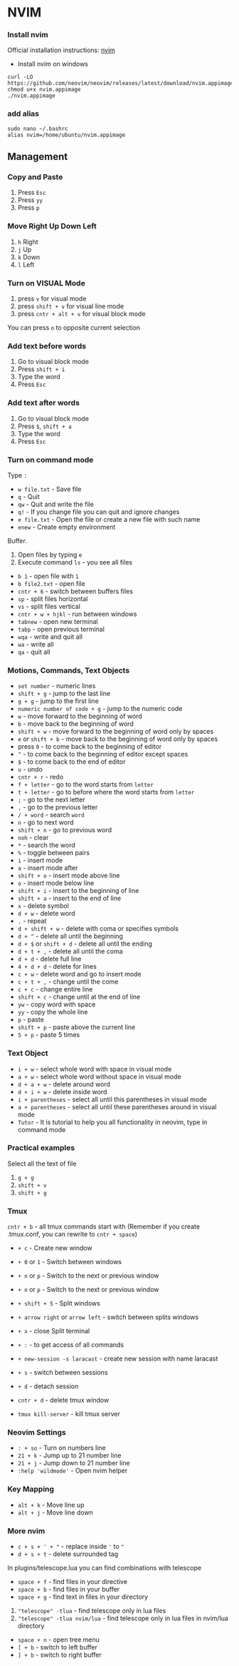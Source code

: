 # NVIM

### Install nvim

Official installation instructions: [nvim](https://github.com/neovim/neovim/wiki/Installing-Neovim#linux)

* Install nvim on windows

```shell
curl -LO https://github.com/neovim/neovim/releases/latest/download/nvim.appimage
chmod u+x nvim.appimage
./nvim.appimage
```

### add alias

```shell
sudo nano ~/.bashrc
alias nvim=/home/ubuntu/nvim.appimage
```

## Management

### Copy and Paste

1) Press `Esc`
2) Press `yy`
3) Press `p`

### Move Right Up Down Left

1) `h` Right
2) `j` Up
3) `k` Down
4) `l` Left

### Turn on VISUAL Mode

1) press `v` for visual mode
2) press `shift + v` for visual line mode
3) press `cntr + alt + v` for visual block mode

You can press `o` to opposite current selection

### Add text before words

1) Go to visual block mode
2) Press `shift + i`
3) Type the word
4) Press `Esc`

### Add text after words

1) Go to visual block mode
2) Press `$`, `shift + a`
3) Type the word
4) Press `Esc`

### Turn on command mode

Type `:`

+ `w file.txt` - Save file
+ `q` - Quit
+ `qw` - Quit and write the file
+ `q!` - If you change file you can quit and ignore changes
+ `e file.txt` - Open the file or create a new file with such name
+ `enew` - Create empty environment

Buffer.

1) Open files by typing `e`
2) Execute command `ls` - you see all files

+ `b 1` - open file with `1`
+ `b file2.txt` - open file
+ `cntr + 6` - switch between buffers files
+ `sp` - split files horizontal
+ `vs` - split files vertical
+ `cntr + w + hjkl` - run between windows
+ `tabnew` - open new terminal
+ `tabp` - open previous terminal
+ `wqa` - write and quit all
+ `wa` - write all
+ `qa` - quit all

### Motions, Commands, Text Objects

+ `set number` - numeric lines
+ `shift + g` - jump to the last line
+ `g + g` - jump to the first line
+ `numeric number of code + g` - jump to the numeric code
+ `w` - move forward to the beginning of word
+ `b` - move back to the beginning of word
+ `shift + w` - move forward to the beginning of word only by spaces
+ `e` or `shift + b` - move back to the beginning of word only by spaces
+ press `0` - to come back to the beginning of editor
+ `^` - to come back to the beginning of editor except spaces
+ `$` - to come back to the end of editor
+ `u` - undo
+ `cntr + r` - redo
+ `f + letter` - go to the word starts from `letter`
+ `t + letter` - go to before where the word starts from `letter`
+ `;` - go to the next letter
+ `,` - go to the previous letter
+ `/ + word` - search `word`
+ `n` - go to next word
+ `shift + n` - go to previous word
+ `noh` - clear
+ `*` - search the word
+ `%` - toggle between pairs
+ `i` - insert mode
+ `a` - insert mode after
+ `shift + o` - insert mode above line
+ `o` - insert mode below line
+ `shift + i` - insert to the beginning of line
+ `shift + a` - insert to the end of line
+ `x` - delete symbol
+ `d + w` - delete word
+ `.` - repeat
+ `d + shift + w` - delete with coma or specifies symbols
+ `d + ^` - delete all until the beginning
+ `d + $` or `shift + d` - delete all until the ending
+ `d + t + ,` - delete all until the coma
+ `d + d` - delete full line
+ `4 + d + d` - delete for lines
+ `c + w` - delete word and go to insert mode
+ `c + t + ,` - change until the come
+ `c + c` - change entire line
+ `shift + c` - change until at the end of line
+ `yw` - copy word with space
+ `yy` - copy the whole line
+ `p` - paste
+ `shift + p` - paste above the current line
+ `5 + p` - paste 5 times

### Text Object

+ `i + w` - select whole word with space in visual mode
+ `a + w` - select whole word without space in visual mode
+ `d + a + w` - delete around word
+ `d + i + w` - delete inside word
+ `i + parentheses` - select all until this parentheses in visual mode
+ `a + parentheses` - select all until these parentheses around in visual mode
+ `Tutor` - It is tutorial to help you all functionality in neovim, type in command mode

### Practical examples

Select all the text of file

1) `g + g`
2) `shift + v`
3) `shift + g`

### Tmux

`cntr + b` - all tmux commands start with (Remember if you create .tmux.conf, you can rewrite to `cntr + space`)

+ `+ c` - Create new window
+ `+ 0` or `1` - Switch between windows
+ `+ n` or `p` - Switch to the next or previous window
+ `+ n` or `p` - Switch to the next or previous window
+ `+ shift + 5` - Split windows
+ `+ arrow right` or `arrow left` - switch between splits windows
+ `+ x` - close Split terminal
+ `+ :` - to get access of all commands
+ `+ new-session -s laracast` - create new session with name laracast
+ `+ s` - switch between sessions
+ `+ d` - detach session


+ `cntr + d` - delete tmux window
+ `tmux kill-server` - kill tmux server

### Neovim Settings

+ `: + so` - Turn on numbers line
+ `21 + k` - Jump up to 21 number line
+ `21 + j` - Jump down to 21 number line
+ `:help 'wildmode'` - Open nvim helper

### Key Mapping

+ `alt + k` - Move line up
+ `alt + j` - Move line down

### More nvim

+ `c + s + ' + "` - replace inside `'` to `"`
+ `d + s + t` - delete surrounded tag

In plugins/telescope.lua you can find combinations with telescope

+ `space + f` - find files in your directive
+ `space + b` - find files in your buffer
+ `space + g` - find text in files in your directory

1) `"telescope" -tlua` - find telescope only in lua files
2) `"telescope" -tlua nvim/lua` - find telescope only in lua files in nvim/lua directory

+ `space + n` - open tree menu
+ `[ + b` - switch to left buffer
+ `] + b` - switch to right buffer
